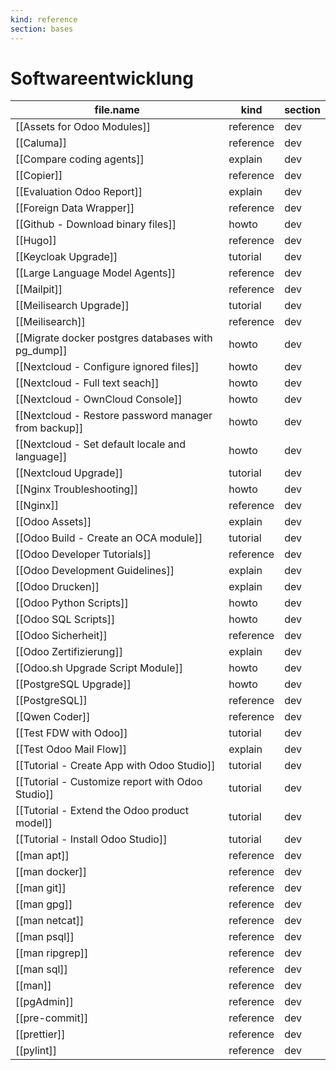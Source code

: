 ```yaml
---
kind: reference
section: bases
---
```


# Softwareentwicklung

| file.name | kind | section |
| --- | --- | --- |
| [[Assets for Odoo Modules]] | reference | dev |
| [[Caluma]] | reference | dev |
| [[Compare coding agents]] | explain | dev |
| [[Copier]] | reference | dev |
| [[Evaluation Odoo Report]] | explain | dev |
| [[Foreign Data Wrapper]] | reference | dev |
| [[Github - Download binary files]] | howto | dev |
| [[Hugo]] | reference | dev |
| [[Keycloak Upgrade]] | tutorial | dev |
| [[Large Language Model Agents]] | reference | dev |
| [[Mailpit]] | reference | dev |
| [[Meilisearch Upgrade]] | tutorial | dev |
| [[Meilisearch]] | reference | dev |
| [[Migrate docker postgres databases with pg_dump]] | howto | dev |
| [[Nextcloud - Configure ignored files]] | howto | dev |
| [[Nextcloud - Full text seach]] | howto | dev |
| [[Nextcloud - OwnCloud Console]] | howto | dev |
| [[Nextcloud - Restore password manager from backup]] | howto | dev |
| [[Nextcloud - Set default locale and language]] | howto | dev |
| [[Nextcloud Upgrade]] | tutorial | dev |
| [[Nginx Troubleshooting]] | howto | dev |
| [[Nginx]] | reference | dev |
| [[Odoo Assets]] | explain | dev |
| [[Odoo Build - Create an OCA module]] | tutorial | dev |
| [[Odoo Developer Tutorials]] | reference | dev |
| [[Odoo Development Guidelines]] | explain | dev |
| [[Odoo Drucken]] | explain | dev |
| [[Odoo Python Scripts]] | howto | dev |
| [[Odoo SQL Scripts]] | howto | dev |
| [[Odoo Sicherheit]] | reference | dev |
| [[Odoo Zertifizierung]] | explain | dev |
| [[Odoo.sh Upgrade Script Module]] | howto | dev |
| [[PostgreSQL Upgrade]] | howto | dev |
| [[PostgreSQL]] | reference | dev |
| [[Qwen Coder]] | reference | dev |
| [[Test FDW with Odoo]] | tutorial | dev |
| [[Test Odoo Mail Flow]] | explain | dev |
| [[Tutorial - Create App with Odoo Studio]] | tutorial | dev |
| [[Tutorial - Customize report with Odoo Studio]] | tutorial | dev |
| [[Tutorial - Extend the Odoo product model]] | tutorial | dev |
| [[Tutorial - Install Odoo Studio]] | tutorial | dev |
| [[man apt]] | reference | dev |
| [[man docker]] | reference | dev |
| [[man git]] | reference | dev |
| [[man gpg]] | reference | dev |
| [[man netcat]] | reference | dev |
| [[man psql]] | reference | dev |
| [[man ripgrep]] | reference | dev |
| [[man sql]] | reference | dev |
| [[man]] | reference | dev |
| [[pgAdmin]] | reference | dev |
| [[pre-commit]] | reference | dev |
| [[prettier]] | reference | dev |
| [[pylint]] | reference | dev |
